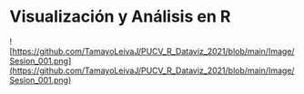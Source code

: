 # Visualización y Análisis en R

![https://github.com/TamayoLeivaJ/PUCV_R_Dataviz_2021/blob/main/Image/Sesion_001.png](https://github.com/TamayoLeivaJ/PUCV_R_Dataviz_2021/blob/main/Image/Sesion_001.png) 
